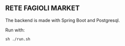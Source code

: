 ## RETE FAGIOLI MARKET

The backend is made with Spring Boot and Postgresql.

Run with:
```
sh ./run.sh
```